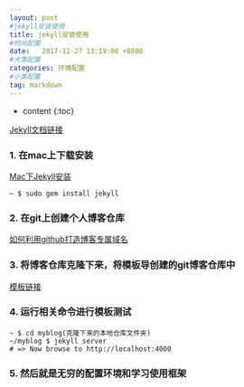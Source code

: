 ```yaml
---
layout: post
#jekyll安装使用
title: jekyll安装使用
#时间配置
date:   2017-12-27 13:19:00 +0800
#大类配置
categories: 环境配置
#小类配置
tag: markdown
---
```


* content
{:toc}


[Jekyll文档链接](https://www.jekyll.com.cn/docs/home/)<br>
### 1. 在mac上下载安装

[Mac下Jekyll安装](https://www.jianshu.com/p/07064eb79740)
```shell
~ $ sudo gem install jekyll 
```

### 2. 在git上创建个人博客仓库
[如何利用github打造博客专属域名](http://blog.csdn.net/lmj623565791/article/details/51319147)

### 3. 将博客仓库克隆下来，将模板导创建的git博客仓库中<br>
[模板链接](http://jekyllthemes.org)

### 4. 运行相关命令进行模板测试

```shell
~ $ cd myblog(克隆下来的本地仓库文件夹) 
~/myblog $ jekyll server
# => Now browse to http://localhost:4000
```

### 5. 然后就是无穷的配置环境和学习使用框架
